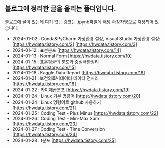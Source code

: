 ## 블로그에 정리한 글을 올리는 폴더입니다.
블로그에 글이 있는데 여기 없는 링크는 .ipynb파일에 해당 확장자명으로 저장되어 있습니다.

- 2024-01-02 : Conda&PyCharm 가상환경 설정, Visual Studio 가상환경 설정: [https://hwdata.tistory.com/2] [https://hwdata.tistory.com/3]
- 2024-01-12 : 표본분포 [https://hwdata.tistory.com/14]
- 2024-01-13 : Normal Form [https://hwdata.tistory.com/10]
- 2024-01-15 : 표본평균의 분포와 중심극한정리 [https://hwdata.tistory.com/15]
- 2024-01-16 : Kaggle Data Report [https://hwdata.tistory.com/16]
- 2024-01-21 : 보건의료빅데이터 데이터 전처리 [https://hwdata.tistory.com/18]
- 2024-01-22 : 카이제곱분포 [https://hwdata.tistory.com/19]
- 2024-01-24 : Linux 기본 명령어 [https://hwdata.tistory.com/20]
- 2024-01-24 : Linux 명령어로 github 사용하기 [https://hwdata.tistory.com/21]
- 2024-01-25 : Coding Test - Plus Minus [https://hwdata.tistory.com/22]
- 2024-01-26 : Coding Test - Min-Max Sum [https://hwdata.tistory.com/23]
- 2024-01-27 : Coding Test - Time Conversion [https://hwdata.tistory.com/24]
- 2024-01-28 : t분포 [https://hwdata.tistory.com/25]
